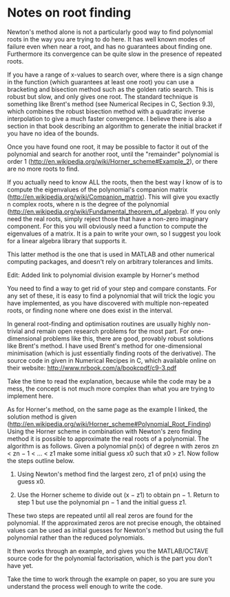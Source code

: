 # Notes on root finding

Newton's method alone is not a particularly good way to find polynomial roots in the way you are trying to do here.
It has well known modes of failure even when near a root, and has no guarantees about finding one. 
Furthermore its convergence can be quite slow in the presence of repeated roots.

If you have a range of x-values to search over, where there is a sign change in the function (which guarantees at 
least one root) you can use a bracketing and bisection method such as the golden ratio search. This is robust but 
slow, and only gives one root.
The standard technique is something like Brent's method (see Numerical Recipes in C, Section 9.3), which combines 
the robust bisection method with a quadratic inverse interpolation to give a much faster convergence. 
I believe there is also a section in that book describing an algorithm to generate the initial bracket if you 
have no idea of the bounds.

Once you have found one root, it may be possible to factor it out of the polynomial and search for another root, 
until the "remainder" polynomial is order 1 (http://en.wikipedia.org/wiki/Horner_scheme#Example_2), or 
there are no more roots to find.

If you actually need to know ALL the roots, then the best way I know of is to compute the eigenvalues of the 
polynomial's companion matrix (http://en.wikipedia.org/wiki/Companion_matrix).
This will give you exactly n complex roots, where n is the degree of the polynomial 
(http://en.wikipedia.org/wiki/Fundamental_theorem_of_algebra). If you only need the real roots, simply 
reject those that have a non-zero imaginary component.
For this you will obviously need a function to compute the eigenvalues of a matrix. It is a pain to write 
your own, so I suggest you look for a linear algebra library that supports it.

This latter method is the one that is used in MATLAB and other numerical computing packages, and doesn't rely on arbitrary tolerances and limits.

Edit: Added link to polynomial division example by Horner's method

You need to find a way to get rid of your step and compare constants.
For any set of these, it is easy to find a polynomial that will trick the logic you have implemented, as you have discovered with multiple non-repeated roots, or finding none where one does exist in the interval.

In general root-finding and optimisation routines are usually highly non-trivial and remain open research problems for the most part. 
For one-dimensional problems like this, there are good, provably robust solutions like Brent's method.
I have used Brent's method for one-dimensional minimisation (which is just essentially finding roots of the derivative). 
The source code in given in Numerical Recipes in C, which available online on their website:
http://www.nrbook.com/a/bookcpdf/c9-3.pdf

Take the time to read the explanation, because while the code may be a mess, the concept is not much more complex than what 
you are trying to implement here.

As for Horner's method, on the same page as the example I linked, the solution method is given 
(http://en.wikipedia.org/wiki/Horner_scheme#Polynomial_Root_Finding)
Using the Horner scheme in combination with Newton's zero finding method it is possible to approximate the real roots of a polynomial. 
The algorithm is as follows. 
Given a polynomial pn(x) of degree n with zeros zn < zn − 1 < ... < z1 make some initial guess x0 such that x0 > z1. 
Now follow the steps outline below.

1.   Using Newton's method find the largest zero, z1 of pn(x) using the guess x0.

2.   Use the Horner scheme to divide out (x − z1) to obtain pn − 1. Return to step 1 but use the polynomial pn − 1 and the initial guess z1.

These two steps are repeated until all real zeros are found for the polynomial. If the approximated zeros are not precise enough, the obtained values can be used as initial guesses for Newton's method but using the full polynomial rather than the reduced polynomials.

It then works through an example, and gives you the MATLAB/OCTAVE source code for the polynomial factorisation, which is the part you don't have yet.

Take the time to work through the example on paper, so you are sure you understand the process well enough to write the code.
